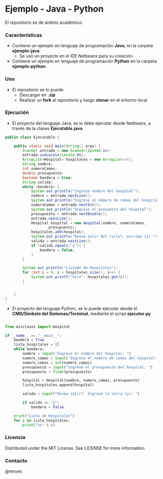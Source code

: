 # Ejemplo - Java - Python

El repositorio es de ámbito académico:

### Características
* Contiene un ejemplo en lenguaje de programación **Java**, en la carpeta **ejemplo-java**.
  * Se usó un proyecto en el IDE Netbeans para su creación.
* Contiene un ejemplo en lenguaje de programación **Python** en la carpeta **ejemplo-python**.

### Uso

* El repositorio se lo puede:
  * Descargar en **.zip**
  * Realizar un **fork** al repositorio y luego **clonar** en el entorno local

### Ejecución
* El proyecto del lenguaje Java, se lo debe ejecutar desde Netbeans, a través de la clases **Ejecutable.java**

```java
public class Ejecutable {

    public static void main(String[] args) {
        Scanner entrada = new Scanner(System.in);
        entrada.useLocale(Locale.US);
        ArrayList<Hospital> hospitales = new ArrayList<>();
        String nombre;
        int numeroCamas;
        double presupuesto;
        boolean bandera = true;
        String salida;
        while (bandera) {
            System.out.println("Ingrese nombre del hospital");
            nombre = entrada.nextLine();
            System.out.println("Ingrese el número de camas del hospital");
            numeroCamas = entrada.nextInt();
            System.out.println("Ingrese el presuesto del hospital");
            presupuesto = entrada.nextDouble();
            entrada.nextLine();
            Hospital hospital = new Hospital(nombre, numeroCamas,
                    presupuesto);
            hospitales.add(hospital);
            System.out.println("Desea salir del ciclo?, escriba (y) ");
            salida = entrada.nextLine();
            if (salida.equals("y")) {
                bandera = false;
            }
        }

        System.out.println("Listado de Hospitales");
        for (int i = 0; i < hospitales.size(); i++) {
            System.out.printf("%s\n", hospitales.get(i));
        }


    }
}

```

* El proyecto del lenguaje Python, se lo puede ejecutar desde el **CMD/Símbolo del Sistemas/Terminal**, mediante el script **ejecutor.py**

```python

from misclases import Hospital

if __name__ == "__main__":
    bandera = True
    lista_hospitales = []
    while bandera:
        nombre = input("Ingrese el nombre del hospital: ")
        numero_camas = input("Ingrese el número de camas del hospital: ")
        numero_camas = int(numero_camas)
        presupuesto = input("Ingrese el presupuesto del hospital: ")
        presupuesto = float(presupuesto)

        hospital = Hospital(nombre, numero_camas, presupuesto)
        lista_hospitales.append(hospital)

        salida = input("Desea salir?. Ingrese la letra (y): ")

        if salida == "y":
            bandera = False

    print("Lista de Hospitales")
    for i in lista_hospitales:
        print("%s" % i)

```

### Licencia
Distributed under the MIT License. See LICENSE for more information.

### Contacto
@reroes
